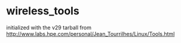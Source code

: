 # wireless_tools
initialized with the v29 tarball from http://www.labs.hpe.com/personal/Jean_Tourrilhes/Linux/Tools.html
